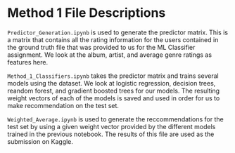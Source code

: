 # Method 1 File Descriptions

`Predictor_Generation.ipynb` is used to generate the predictor matrix. This is a matrix that contains all the rating information for the users contained in the ground truth file that was provided to us for the ML Classifier assignment. We look at the album, artist, and average genre ratings as features here. 

`Method_1_Classifiers.ipynb` takes the predictor matrix and trains several models using the dataset. We look at logistic regression, decision trees, reandom forest, and gradient boosted trees for our models. The resulting weight vectors of each of the models is saved and used in order for us to make recommendation on the test set.

`Weighted_Average.ipynb` is used to generate the reccommendations for the test set by using a given weight vector provided by the different models trained in the previous notebook. The results of this file are used as the submission on Kaggle.
